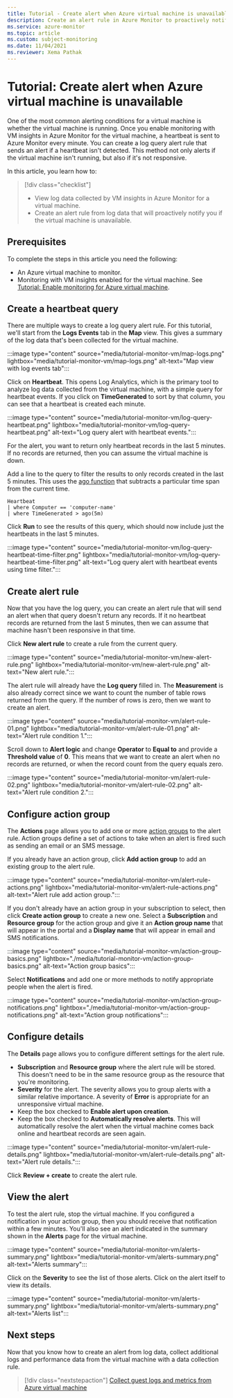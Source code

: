 ```yaml
---
title: Tutorial - Create alert when Azure virtual machine is unavailable
description: Create an alert rule in Azure Monitor to proactively notify you if the agent on a virtual machine becomes unresponsive.
ms.service: azure-monitor
ms.topic: article
ms.custom: subject-monitoring
ms.date: 11/04/2021
ms.reviewer: Xema Pathak
---
```


# Tutorial: Create alert when Azure virtual machine is unavailable
One of the most common alerting conditions for a virtual machine is whether the virtual machine is running. Once you enable monitoring with VM insights in Azure Monitor for the virtual machine, a heartbeat is sent to Azure Monitor every minute. You can create a log query alert rule that sends an alert if a heartbeat isn't detected. This method not only alerts if the virtual machine isn't running, but also if it's not responsive.


In this article, you learn how to:

> [!div class="checklist"]
> * View log data collected by VM insights in Azure Monitor for a virtual machine.
> * Create an alert rule from log data that will proactively notify you if the virtual machine is unavailable.

## Prerequisites
To complete the steps in this article you need the following: 

- An Azure virtual machine to monitor.
- Monitoring with VM insights enabled for the virtual machine. See [Tutorial: Enable monitoring for Azure virtual machine](tutorial-monitor-vm-enable.md).



## Create a heartbeat query
There are multiple ways to create a log query alert rule. For this tutorial, we'll start from the **Logs Events** tab in the **Map** view. This gives a summary of the log data that's been collected for the virtual machine. 

:::image type="content" source="media/tutorial-monitor-vm/map-logs.png" lightbox="media/tutorial-monitor-vm/map-logs.png" alt-text="Map view with log events tab":::

Click on **Heartbeat**. This opens Log Analytics, which is the primary tool to analyze log data collected from the virtual machine, with a simple query for heartbeat events. If you click on **TimeGenerated** to sort by that column, you can see that a heartbeat is created each minute.

:::image type="content" source="media/tutorial-monitor-vm/log-query-heartbeat.png" lightbox="media/tutorial-monitor-vm/log-query-heartbeat.png" alt-text="Log query alert with heartbeat events.":::


For the alert, you want to return only heartbeat records in the last 5 minutes. If no records are returned, then you can assume the virtual machine is down.

Add a line to the query to filter the results to only records created in the last 5 minutes. This uses the [ago function](/azure/data-explorer/kusto/query/agofunction) that subtracts a particular time span from the current time.

```
Heartbeat
| where Computer == 'computer-name'
| where TimeGenerated > ago(5m)
```

Click **Run** to see the results of this query, which should now include just the heartbeats in the last 5 minutes.

:::image type="content" source="media/tutorial-monitor-vm/log-query-heartbeat-time-filter.png" lightbox="media/tutorial-monitor-vm/log-query-heartbeat-time-filter.png" alt-text="Log query alert with heartbeat events using time filter.":::

## Create alert rule
Now that you have the log query, you can create an alert rule that will send an alert when that query doesn't return any records. If it no heartbeat records are returned  from the last 5 minutes, then we can assume that machine hasn't been responsive in that time. 

Click **New alert rule** to create a rule from the current query.

:::image type="content" source="media/tutorial-monitor-vm/new-alert-rule.png" lightbox="media/tutorial-monitor-vm/new-alert-rule.png" alt-text="New alert rule.":::


The alert rule will already have the **Log query** filled in. The **Measurement** is also already correct since we want to count the number of table rows returned from the query. If the number of rows is zero, then we want to create an alert.

:::image type="content" source="media/tutorial-monitor-vm/alert-rule-01.png" lightbox="media/tutorial-monitor-vm/alert-rule-01.png" alt-text="Alert rule condition 1.":::

Scroll down to **Alert logic** and change **Operator** to **Equal to** and provide a **Threshold value** of **0**. This means that we want to create an alert when no records are returned, or when the record count from the query equals zero.

:::image type="content" source="media/tutorial-monitor-vm/alert-rule-02.png" lightbox="media/tutorial-monitor-vm/alert-rule-02.png" alt-text="Alert rule condition 2.":::

## Configure action group
The **Actions** page allows you to add one or more [action groups](../alerts/action-groups.md) to the alert rule. Action groups define a set of actions to take when an alert is fired such as sending an email or an SMS message.

If you already have an action group, click **Add action group** to add an existing group to the alert rule.

:::image type="content" source="media/tutorial-monitor-vm/alert-rule-actions.png" lightbox="media/tutorial-monitor-vm/alert-rule-actions.png" alt-text="Alert rule add action group.":::

If you don't already have an action group in your subscription to select, then click **Create action group** to create a new one. Select a **Subscription** and **Resource group** for the action group and give it an **Action group name** that will appear in the portal and a **Display name** that will appear in email and SMS notifications.

:::image type="content" source="media/tutorial-monitor-vm/action-group-basics.png" lightbox="./media/tutorial-monitor-vm/action-group-basics.png" alt-text="Action group basics":::

Select **Notifications** and add one or more methods to notify appropriate people when the alert is fired.

:::image type="content" source="media/tutorial-monitor-vm/action-group-notifications.png" lightbox="./media/tutorial-monitor-vm/action-group-notifications.png" alt-text="Action group notifications":::



## Configure details
The **Details** page allows you to configure different settings for the alert rule.

- **Subscription** and **Resource group** where the alert rule will be stored. This doesn't need to be in the same resource group as the resource that you're monitoring.
- **Severity** for the alert. The severity allows you to group alerts with a similar relative importance. A severity of **Error** is appropriate for an unresponsive virtual machine.
- Keep the box checked to **Enable alert upon creation**.
- Keep the box checked to **Automatically resolve alerts**. This will automatically resolve the alert when the virtual machine comes back online and heartbeat records are seen again.

:::image type="content" source="media/tutorial-monitor-vm/alert-rule-details.png" lightbox="media/tutorial-monitor-vm/alert-rule-details.png" alt-text="Alert rule details.":::

Click **Review + create** to create the alert rule.

## View the alert
To test the alert rule, stop the virtual machine. If you configured a notification in your action group, then you should receive that notification within a few minutes. You'll also see an alert indicated in the summary shown in the **Alerts** page for the virtual machine.

:::image type="content" source="media/tutorial-monitor-vm/alerts-summary.png" lightbox="media/tutorial-monitor-vm/alerts-summary.png" alt-text="Alerts summary":::

Click on the **Severity** to see the list of those alerts. Click on the alert itself to view its details.

:::image type="content" source="media/tutorial-monitor-vm/alerts-summary.png" lightbox="media/tutorial-monitor-vm/alerts-summary.png" alt-text="Alerts list":::

## Next steps
Now that you know how to create an alert from log data, collect additional logs and performance data from the virtual machine with a data collection rule.

> [!div class="nextstepaction"]
> [Collect guest logs and metrics from Azure virtual machine](tutorial-monitor-vm-guest.md)

